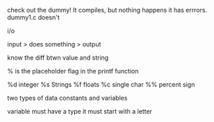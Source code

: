 check out the dummy! It compiles, but nothing happens it has errrors.
dummy1.c doesn't

i/o 

input > does something > output

know the diff btwn value and string

% is the placeholder flag in the printf function


%d integer
%s Strings
%f floats
%c single char
%% percent sign

two types of data 
constants and variables 

variable must have a type it must start with a letter